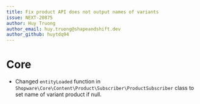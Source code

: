 ```yaml
---
title: Fix product API does not output names of variants
issue: NEXT-20875
author: Huy Truong
author_email: huy.truong@shapeandshift.dev
author_github: huytdq94
---
```

# Core
* Changed `entityLoaded` function in `Shopware\Core\Content\Product\Subscriber\ProductSubscriber` class to set name of variant product if null.
